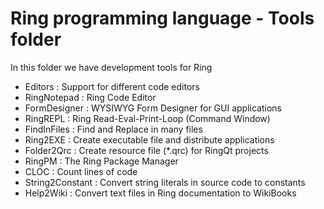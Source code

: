 Ring programming language - Tools folder
========================================

In this folder we have development tools for Ring 

* Editors	  : Support for different code editors
* RingNotepad     : Ring Code Editor 
* FormDesigner    : WYSIWYG Form Designer for GUI applications
* RingREPL        : Ring Read-Eval-Print-Loop (Command Window)
* FindInFiles     : Find and Replace in many files
* Ring2EXE	  : Create executable file and distribute applications
* Folder2Qrc	  : Create resource file (*.qrc) for RingQt projects 
* RingPM	  : The Ring Package Manager
* CLOC		  : Count lines of code 
* String2Constant : Convert string literals in source code to constants
* Help2Wiki	  : Convert text files in Ring documentation to WikiBooks


